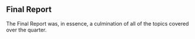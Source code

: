 ## Final Report
The Final Report was, in essence, a culmination of all of the topics covered over the quarter.
